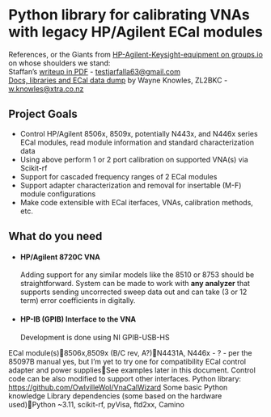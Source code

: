 # Python library for calibrating VNAs with legacy HP/Agilent ECal modules 

References, or the Giants from [HP-Agilent-Keysight-equipment on groups.io](https://groups.io/g/HP-Agilent-Keysight-equipment) on whose shoulders we stand:  
Staffan’s [writeup in PDF](<https://groups.io/g/HP-Agilent-Keysight-equipment/files/All HP, Agilent and Keysight instruments in folders by part numbers/A 80000 to 89999/85062/ECal 85062-60006 rev B.pdf>) -  [testjarfalla63\@gmail.com](mailto:testjarfalla63\@gmail.com)  
[Docs, libraries and ECal data dump](<https://groups.io/g/HP-Agilent-Keysight-equipment/files/All HP, Agilent and Keysight instruments in folders by part numbers/A 80000 to 89999/85062/HP8506x ECal Interface.zip>) by Wayne Knowles, ZL2BKC - [w.knowles\@xtra.co.nz](mailto:w.knowles\@xtra.co.nz)  

## Project Goals

- Control HP/Agilent 8506x, 8509x, potentially N443x, and N446x series ECal modules, read module information and standard characterization data
- Using above perform 1 or 2 port calibration on supported VNA(s) via Scikit-rf
- Support for cascaded frequency ranges of 2 ECal modules
- Support adapter characterization and removal for insertable (M-F) module configurations
- Make code extensible with ECal iterfaces, VNAs, calibration methods, etc.

## What do you need

- #### HP/Agilent 8720C VNA
  Adding support for any similar models like the 8510 or 8753 should be straightforward. System can be made to work with **any analyzer** that supports sending uncorrected sweep data out and can take (3 or 12 term) error coefficients in digitally.
- #### HP-IB (GPIB) Interface to the VNA
  Development is done using NI GPIB-USB-HS

ECal module(s)8506x,8509x (B/C rev, A?)N4431A, N446x - ? - per the 85097B manual yes, but I’m yet to try one for compatibility 
ECal control adapter and power suppliesSee examples later in this document. Control code can be also modified to support other interfaces.
Python library: https://github.com/OwlvilleWol/VnaCalWizard
Some basic Python knowledge
Library dependencies (some based on the hardware used)Python ~3.11, scikit-rf, pyVisa, ftd2xx, Camino









